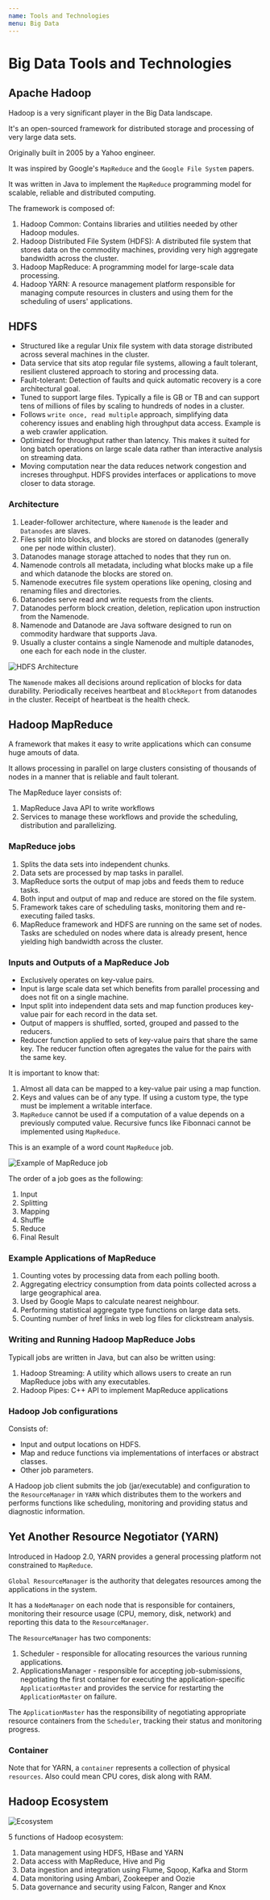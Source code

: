 ```yaml
---
name: Tools and Technologies
menu: Big Data
---
```


# Big Data Tools and Technologies

## Apache Hadoop

Hadoop is a very significant player in the Big Data landscape.

It's an open-sourced framework for distributed storage and processing of very large data sets.

Originally built in 2005 by a Yahoo engineer.

It was inspired by Google's `MapReduce` and the `Google File System` papers.

It was written in Java to implement the `MapReduce` programming model for scalable, reliable and distributed computing.

The framework is composed of:

1. Hadoop Common: Contains libraries and utilities needed by other Hadoop modules.
2. Hadoop Distributed File System (HDFS): A distributed file system that stores data on the commodity machines, providing very high aggregate bandwidth across the cluster.
3. Hadoop MapReduce: A programming model for large-scale data processing.
4. Hadoop YARN: A resource management platform responsible for managing compute resources in clusters and using them for the scheduling of users' applications.

## HDFS

- Structured like a regular Unix file system with data storage distributed across several machines in the cluster.
- Data service that sits atop regular file systems, allowing a fault tolerant, resilient clustered approach to storing and processing data.
- Fault-tolerant: Detection of faults and quick automatic recovery is a core architectural goal.
- Tuned to support large files. Typically a file is GB or TB and can support tens of millions of files by scaling to hundreds of nodes in a cluster.
- Follows `write once, read multiple` approach, simplifying data coherency issues and enabling high throughput data access. Example is a web crawler application.
- Optimized for throughput rather than latency. This makes it suited for long batch operations on large scale data rather than interactive analysis on streaming data.
- Moving computation near the data reduces network congestion and increses throughput. HDFS provides interfaces or applications to move closer to data storage.

### Architecture

1. Leader-follower architecture, where `Namenode` is the leader and `Datanodes` are slaves.
2. Files split into blocks, and blocks are stored on datanodes (generally one per node within cluster).
3. Datanodes manage storage attached to nodes that they run on.
4. Namenode controls all metadata, including what blocks make up a file and which datanode the blocks are stored on.
5. Namenode executres file system operations like opening, closing and renaming files and directories.
6. Datanodes serve read and write requests from the clients.
7. Datanodes perform block creation, deletion, replication upon instruction from the Namenode.
8. Namenode and Datanode are Java software designed to run on commodity hardware that supports Java.
9. Usually a cluster contains a single Namenode and multiple datanodes, one each for each node in the cluster.

![HDFS Architecture](https://hadoop.apache.org/docs/r1.2.1/images/hdfsarchitecture.gif)

The `Namenode` makes all decisions around replication of blocks for data durability. Periodically receives heartbeat and `BlockReport` from datanodes in the cluster. Receipt of heartbeat is the health check.

## Hadoop MapReduce

A framework that makes it easy to write applications which can consume huge amouts of data.

It allows processing in parallel on large clusters consisting of thousands of nodes in a manner that is reliable and fault tolerant.

The MapReduce layer consists of:

1. MapReduce Java API to write workflows
2. Services to manage these workflows and provide the scheduling, distribution and parallelizing.

### MapReduce jobs

1. Splits the data sets into independent chunks.
2. Data sets are processed by map tasks in parallel.
3. MapReduce sorts the output of map jobs and feeds them to reduce tasks.
4. Both input and output of map and reduce are stored on the file system.
5. Framework takes care of scheduling tasks, monitoring them and re-executing failed tasks.
6. MapReduce framework and HDFS are running on the same set of nodes. Tasks are scheduled on nodes where data is already present, hence yielding high bandwidth across the cluster.

### Inputs and Outputs of a MapReduce Job

- Exclusively operates on key-value pairs.
- Input is large scale data set which benefits from parallel processing and does not fit on a single machine.
- Input split into independent data sets and map function produces key-value pair for each record in the data set.
- Output of mappers is shuffled, sorted, grouped and passed to the reducers.
- Reducer function applied to sets of key-value pairs that share the same key. The reducer function often agregates the value for the pairs with the same key.

It is important to know that:

1. Almost all data can be mapped to a key-value pair using a map function.
2. Keys and values can be of any type. If using a custom type, the type must be implement a writable interface.
3. `MapReduce` cannot be used if a computation of a value depends on a previously computed value. Recursive funcs like Fibonnaci cannot be implemented using `MapReduce`.

This is an example of a word count `MapReduce` job.

![Example of MapReduce job](https://www.guru99.com/images/Big_Data/061114_0930_Introductio1.png)

The order of a job goes as the following:

1. Input
2. Splitting
3. Mapping
4. Shuffle
5. Reduce
6. Final Result

### Example Applications of MapReduce

1. Counting votes by processing data from each polling booth.
2. Aggregating electricy consumption from data points collected across a large geographical area.
3. Used by Google Maps to calculate nearest neighbour.
4. Performing statistical aggregate type functions on large data sets.
5. Counting number of href links in web log files for clickstream analysis.

### Writing and Running Hadoop MapReduce Jobs

Typicall jobs are written in Java, but can also be written using:

1. Hadoop Streaming: A utility which allows users to create an run MapReduce jobs with any executables.
2. Hadoop Pipes: C++ API to implement MapReduce applications

### Hadoop Job configurations

Consists of:

- Input and output locations on HDFS.
- Map and reduce functions via implementations of interfaces or abstract classes.
- Other job parameters.

A Hadoop job client submits the job (jar/executable) and configuration to the `ResourceManager` in `YARN` which distributes them to the workers and performs functions like scheduling, monitoring and providing status and diagnostic information.

## Yet Another Resource Negotiator (YARN)

Introduced in Hadoop 2.0, YARN provides a general processing platform not constrained to `MapReduce`.

`Global ResourceManager` is the authority that delegates resources among the applications in the system.

It has a `NodeManager` on each node that is responsible for containers, monitoring their resource usage (CPU, memory, disk, network) and reporting this data to the `ResourceManager`.

The `ResourceManager` has two components:

1. Scheduler - responsible for allocating resources the various running applications.
2. ApplicationsManager - responsible for accepting job-submissions, negotiating the first container for executing the application-specific `ApplicationMaster` and provides the service for restarting the `ApplicationMaster` on failure.

The `ApplicationMaster` has the responsibility of negotiating appropriate resource containers from the `Scheduler`, tracking their status and monitoring progress.

### Container

Note that for YARN, a `container` represents a collection of physical `resources`. Also could mean CPU cores, disk along with RAM.

## Hadoop Ecosystem

![Ecosystem](https://i.ytimg.com/vi/1WY63n2XRLM/maxresdefault.jpg)

5 functions of Hadoop ecosystem:

1. Data management using HDFS, HBase and YARN
2. Data access with MapReduce, Hive and Pig
3. Data ingestion and integration using Flume, Sqoop, Kafka and Storm
4. Data monitoring using Ambari, Zookeeper and Oozie
5. Data governance and security using Falcon, Ranger and Knox
